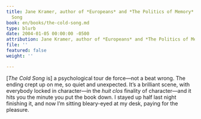 ```yaml
---
title: Jane Kramer, author of *Europeans* and *The Politics of Memory* on The Cold
  Song
book: en/books/the-cold-song.md
type: blurb
date: 2004-01-05 00:00:00 -0500
attribution: Jane Kramer, author of *Europeans* and *The Politics of Memory*
file: ''
featured: false
weight: ''

---
```

\[_The Cold Song_ is\] a psychological tour de force—not a beat wrong. The ending crept up on me, so quiet and unexpected. It’s a brilliant scene, with everybody locked in character—in the _huit clos_ finality of character—and it hits you the minute you put the book down. I stayed up half last night finishing it, and now I’m sitting bleary-eyed at my desk, paying for the pleasure.